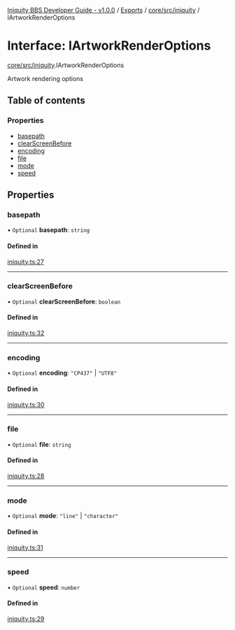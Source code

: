 [Iniquity BBS Developer Guide - v1.0.0](../README.md) / [Exports](../modules.md) / [core/src/iniquity](../modules/core_src_iniquity.md) / IArtworkRenderOptions

# Interface: IArtworkRenderOptions

[core/src/iniquity](../modules/core_src_iniquity.md).IArtworkRenderOptions

Artwork rendering options

## Table of contents

### Properties

- [basepath](core_src_iniquity.IArtworkRenderOptions.md#basepath)
- [clearScreenBefore](core_src_iniquity.IArtworkRenderOptions.md#clearscreenbefore)
- [encoding](core_src_iniquity.IArtworkRenderOptions.md#encoding)
- [file](core_src_iniquity.IArtworkRenderOptions.md#file)
- [mode](core_src_iniquity.IArtworkRenderOptions.md#mode)
- [speed](core_src_iniquity.IArtworkRenderOptions.md#speed)

## Properties

### basepath

• `Optional` **basepath**: `string`

#### Defined in

[iniquity.ts:27](https://github.com/iniquitybbs/iniquity/blob/41dba24/packages/core/src/iniquity.ts#L27)

___

### clearScreenBefore

• `Optional` **clearScreenBefore**: `boolean`

#### Defined in

[iniquity.ts:32](https://github.com/iniquitybbs/iniquity/blob/41dba24/packages/core/src/iniquity.ts#L32)

___

### encoding

• `Optional` **encoding**: ``"CP437"`` \| ``"UTF8"``

#### Defined in

[iniquity.ts:30](https://github.com/iniquitybbs/iniquity/blob/41dba24/packages/core/src/iniquity.ts#L30)

___

### file

• `Optional` **file**: `string`

#### Defined in

[iniquity.ts:28](https://github.com/iniquitybbs/iniquity/blob/41dba24/packages/core/src/iniquity.ts#L28)

___

### mode

• `Optional` **mode**: ``"line"`` \| ``"character"``

#### Defined in

[iniquity.ts:31](https://github.com/iniquitybbs/iniquity/blob/41dba24/packages/core/src/iniquity.ts#L31)

___

### speed

• `Optional` **speed**: `number`

#### Defined in

[iniquity.ts:29](https://github.com/iniquitybbs/iniquity/blob/41dba24/packages/core/src/iniquity.ts#L29)
